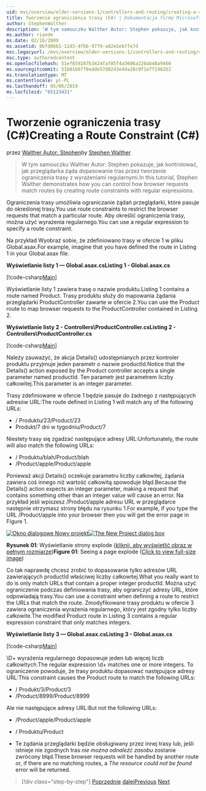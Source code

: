 ```yaml
---
uid: mvc/overview/older-versions-1/controllers-and-routing/creating-a-route-constraint-cs
title: Tworzenie ograniczenia trasy (C#) | Dokumentacja firmy Microsoft
author: StephenWalther
description: 'W tym samouczku Walther Autor: Stephen pokazuje, jak kontrolować, jak przeglądarka żąda dopasowanie tras przez tworzenie ograniczenia trasy z wyrażeniami regularnymi.'
ms.author: riande
ms.date: 02/16/2009
ms.assetid: 0bfd06b1-12d3-4fbb-9779-a82e5eb7fe7d
msc.legacyurl: /mvc/overview/older-versions-1/controllers-and-routing/creating-a-route-constraint-cs
msc.type: authoredcontent
ms.openlocfilehash: 51ef859287b3424faf85f4a3606a220ab48a9466
ms.sourcegitcommit: 51b01b6ff8edde57d8243e4da28c9f1e7f1962b2
ms.translationtype: MT
ms.contentlocale: pl-PL
ms.lasthandoff: 05/06/2019
ms.locfileid: "65123431"
---
```

# <a name="creating-a-route-constraint-c"></a><span data-ttu-id="a5492-103">Tworzenie ograniczenia trasy (C#)</span><span class="sxs-lookup"><span data-stu-id="a5492-103">Creating a Route Constraint (C#)</span></span>

<span data-ttu-id="a5492-104">przez [Walther Autor: Stephen](https://github.com/StephenWalther)</span><span class="sxs-lookup"><span data-stu-id="a5492-104">by [Stephen Walther](https://github.com/StephenWalther)</span></span>

> <span data-ttu-id="a5492-105">W tym samouczku Walther Autor: Stephen pokazuje, jak kontrolować, jak przeglądarka żąda dopasowanie tras przez tworzenie ograniczenia trasy z wyrażeniami regularnymi.</span><span class="sxs-lookup"><span data-stu-id="a5492-105">In this tutorial, Stephen Walther demonstrates how you can control how browser requests match routes by creating route constraints with regular expressions.</span></span>

<span data-ttu-id="a5492-106">Ograniczenia trasy umożliwia ograniczanie żądań przeglądarki, które pasuje do określonej trasy.</span><span class="sxs-lookup"><span data-stu-id="a5492-106">You use route constraints to restrict the browser requests that match a particular route.</span></span> <span data-ttu-id="a5492-107">Aby określić ograniczenia trasy, można użyć wyrażenia regularnego.</span><span class="sxs-lookup"><span data-stu-id="a5492-107">You can use a regular expression to specify a route constraint.</span></span>

<span data-ttu-id="a5492-108">Na przykład Wyobraź sobie, że zdefiniowano trasy w ofercie 1 w pliku Global.asax.</span><span class="sxs-lookup"><span data-stu-id="a5492-108">For example, imagine that you have defined the route in Listing 1 in your Global.asax file.</span></span>

<span data-ttu-id="a5492-109">**Wyświetlanie listy 1 — Global.asax.cs**</span><span class="sxs-lookup"><span data-stu-id="a5492-109">**Listing 1 - Global.asax.cs**</span></span>

[!code-csharp[Main](creating-a-route-constraint-cs/samples/sample1.cs)]

<span data-ttu-id="a5492-110">Wyświetlanie listy 1 zawiera trasę o nazwie produktu.</span><span class="sxs-lookup"><span data-stu-id="a5492-110">Listing 1 contains a route named Product.</span></span> <span data-ttu-id="a5492-111">Trasy produktu służy do mapowania żądania przeglądarki ProductController zawarte w ofercie 2.</span><span class="sxs-lookup"><span data-stu-id="a5492-111">You can use the Product route to map browser requests to the ProductController contained in Listing 2.</span></span>

<span data-ttu-id="a5492-112">**Wyświetlanie listy 2 - Controllers\ProductController.cs**</span><span class="sxs-lookup"><span data-stu-id="a5492-112">**Listing 2 - Controllers\ProductController.cs**</span></span>

[!code-csharp[Main](creating-a-route-constraint-cs/samples/sample2.cs)]

<span data-ttu-id="a5492-113">Należy zauważyć, że akcja Details() udostępnianych przez kontroler produktu przyjmuje jeden parametr o nazwie productId.</span><span class="sxs-lookup"><span data-stu-id="a5492-113">Notice that the Details() action exposed by the Product controller accepts a single parameter named productId.</span></span> <span data-ttu-id="a5492-114">Ten parametr jest parametrem liczby całkowitej.</span><span class="sxs-lookup"><span data-stu-id="a5492-114">This parameter is an integer parameter.</span></span>

<span data-ttu-id="a5492-115">Trasy zdefiniowane w ofercie 1 będzie pasuje do żadnego z następujących adresów URL:</span><span class="sxs-lookup"><span data-stu-id="a5492-115">The route defined in Listing 1 will match any of the following URLs:</span></span>

- <span data-ttu-id="a5492-116">/ Produktu/23</span><span class="sxs-lookup"><span data-stu-id="a5492-116">/Product/23</span></span>
- <span data-ttu-id="a5492-117">Produkt/7 dni w tygodniu</span><span class="sxs-lookup"><span data-stu-id="a5492-117">/Product/7</span></span>

<span data-ttu-id="a5492-118">Niestety trasy się zgadzać następujące adresy URL:</span><span class="sxs-lookup"><span data-stu-id="a5492-118">Unfortunately, the route will also match the following URLs:</span></span>

- <span data-ttu-id="a5492-119">/ Produktu/blah</span><span class="sxs-lookup"><span data-stu-id="a5492-119">/Product/blah</span></span>
- <span data-ttu-id="a5492-120">/Product/apple</span><span class="sxs-lookup"><span data-stu-id="a5492-120">/Product/apple</span></span>

<span data-ttu-id="a5492-121">Ponieważ akcji Details() oczekuje parametru liczby całkowitej, żądania zawiera coś innego niż wartość całkowitą spowoduje błąd.</span><span class="sxs-lookup"><span data-stu-id="a5492-121">Because the Details() action expects an integer parameter, making a request that contains something other than an integer value will cause an error.</span></span> <span data-ttu-id="a5492-122">Na przykład jeśli wpiszesz /Product/apple adresu URL w przeglądarce następnie otrzymasz strony błędu na rysunku 1.</span><span class="sxs-lookup"><span data-stu-id="a5492-122">For example, if you type the URL /Product/apple into your browser then you will get the error page in Figure 1.</span></span>

<span data-ttu-id="a5492-123">[![Okno dialogowe Nowy projekt](creating-a-route-constraint-cs/_static/image1.jpg)](creating-a-route-constraint-cs/_static/image1.png)</span><span class="sxs-lookup"><span data-stu-id="a5492-123">[![The New Project dialog box](creating-a-route-constraint-cs/_static/image1.jpg)](creating-a-route-constraint-cs/_static/image1.png)</span></span>

<span data-ttu-id="a5492-124">**Rysunek 01**: Wyświetlanie strony explode ([kliknij, aby wyświetlić obraz w pełnym rozmiarze](creating-a-route-constraint-cs/_static/image2.png))</span><span class="sxs-lookup"><span data-stu-id="a5492-124">**Figure 01**: Seeing a page explode ([Click to view full-size image](creating-a-route-constraint-cs/_static/image2.png))</span></span>

<span data-ttu-id="a5492-125">Co tak naprawdę chcesz zrobić to dopasowanie tylko adresów URL zawierających productId właściwej liczby całkowitej.</span><span class="sxs-lookup"><span data-stu-id="a5492-125">What you really want to do is only match URLs that contain a proper integer productId.</span></span> <span data-ttu-id="a5492-126">Można użyć ograniczenie podczas definiowania trasy, aby ograniczyć adresy URL, które odpowiadają trasy.</span><span class="sxs-lookup"><span data-stu-id="a5492-126">You can use a constraint when defining a route to restrict the URLs that match the route.</span></span> <span data-ttu-id="a5492-127">Zmodyfikowane trasy produktu w ofercie 3 zawiera ograniczenia wyrażenia regularnego, który jest zgodny tylko liczby całkowite.</span><span class="sxs-lookup"><span data-stu-id="a5492-127">The modified Product route in Listing 3 contains a regular expression constraint that only matches integers.</span></span>

<span data-ttu-id="a5492-128">**Wyświetlanie listy 3 — Global.asax.cs**</span><span class="sxs-lookup"><span data-stu-id="a5492-128">**Listing 3 - Global.asax.cs**</span></span>

[!code-csharp[Main](creating-a-route-constraint-cs/samples/sample3.cs)]

<span data-ttu-id="a5492-129">\D+ wyrażenia regularnego dopasowuje jeden lub więcej liczb całkowitych.</span><span class="sxs-lookup"><span data-stu-id="a5492-129">The regular expression \d+ matches one or more integers.</span></span> <span data-ttu-id="a5492-130">To ograniczenie powoduje, że trasy produktu dopasować następujące adresy URL:</span><span class="sxs-lookup"><span data-stu-id="a5492-130">This constraint causes the Product route to match the following URLs:</span></span>

- <span data-ttu-id="a5492-131">/ Produkt/3</span><span class="sxs-lookup"><span data-stu-id="a5492-131">/Product/3</span></span>
- <span data-ttu-id="a5492-132">/Product/8999</span><span class="sxs-lookup"><span data-stu-id="a5492-132">/Product/8999</span></span>

<span data-ttu-id="a5492-133">Ale nie następujące adresy URL:</span><span class="sxs-lookup"><span data-stu-id="a5492-133">But not the following URLs:</span></span>

- <span data-ttu-id="a5492-134">/Product/apple</span><span class="sxs-lookup"><span data-stu-id="a5492-134">/Product/apple</span></span>
- <span data-ttu-id="a5492-135">/ Produktu</span><span class="sxs-lookup"><span data-stu-id="a5492-135">/Product</span></span>

- <span data-ttu-id="a5492-136">Te żądania przeglądarki będzie obsługiwany przez innej trasy lub, jeśli istnieje nie zgodnych tras *nie można odnaleźć zasobu* zostanie zwrócony błąd.</span><span class="sxs-lookup"><span data-stu-id="a5492-136">These browser requests will be handled by another route or, if there are no matching routes, a *The resource could not be found* error will be returned.</span></span>

> [!div class="step-by-step"]
> <span data-ttu-id="a5492-137">[Poprzednie](creating-custom-routes-cs.md)
> [dalej](creating-a-custom-route-constraint-cs.md)</span><span class="sxs-lookup"><span data-stu-id="a5492-137">[Previous](creating-custom-routes-cs.md)
[Next](creating-a-custom-route-constraint-cs.md)</span></span>
